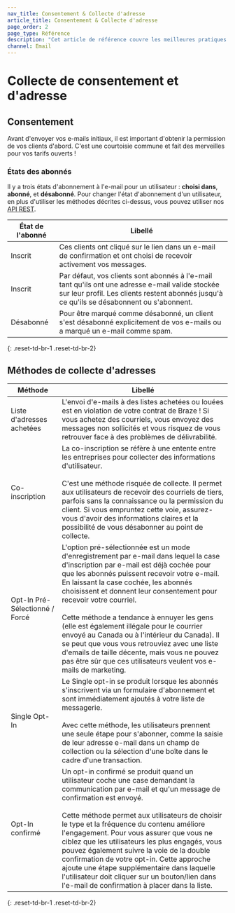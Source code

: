 ```yaml
---
nav_title: Consentement & Collecte d'adresse
article_title: Consentement & Collecte d'adresse
page_order: 2
page_type: Référence
description: "Cet article de référence couvre les meilleures pratiques pour la collecte de consentement et d'adresses e-mail utilisateur et définit les différents États abonnés possibles."
channel: Email
---
```


# Collecte de consentement et d'adresse

## Consentement

Avant d'envoyer vos e-mails initiaux, il est important d'obtenir la permission de vos clients d'abord. C'est une courtoisie commune et fait des merveilles pour vos tarifs ouverts !

### États des abonnés

Il y a trois états d'abonnement à l'e-mail pour un utilisateur : __choisi dans__, __abonné__, et __désabonné__. Pour changer l'état d'abonnement d'un utilisateur, en plus d'utiliser les méthodes décrites ci-dessus, vous pouvez utiliser nos [API REST]({{site.baseurl}}/api/endpoints/subscription_groups/post_update_user_subscription_group_status/).

| État de l'abonné | Libellé                                                                                                                                                                                        |
| ---------------- | ---------------------------------------------------------------------------------------------------------------------------------------------------------------------------------------------- |
| Inscrit          | Ces clients ont cliqué sur le lien dans un e-mail de confirmation et ont choisi de recevoir activement vos messages.                                                                           |
| Inscrit          | Par défaut, vos clients sont abonnés à l'e-mail tant qu'ils ont une adresse e-mail valide stockée sur leur profil. Les clients restent abonnés jusqu'à ce qu'ils se désabonnent ou s'abonnent. |
| Désabonné        | Pour être marqué comme désabonné, un client s'est désabonné explicitement de vos e-mails ou a marqué un e-mail comme spam.                                                                     |
{: .reset-td-br-1 .reset-td-br-2}

## Méthodes de collecte d'adresses

| Méthode                        | Libellé                                                                                                                                                                                                                                                                                                                                                                                                                                                                                                                                                                                                                              |
| ------------------------------ | ------------------------------------------------------------------------------------------------------------------------------------------------------------------------------------------------------------------------------------------------------------------------------------------------------------------------------------------------------------------------------------------------------------------------------------------------------------------------------------------------------------------------------------------------------------------------------------------------------------------------------------ |
| Liste d'adresses achetées      | L'envoi d'e-mails à des listes achetées ou louées est en violation de votre contrat de Braze ! Si vous achetez des courriels, vous envoyez des messages non sollicités et vous risquez de vous retrouver face à des problèmes de délivrabilité.                                                                                                                                                                                                                                                                                                                                                                                      |
| Co-inscription                 | La co-inscription se réfère à une entente entre les entreprises pour collecter des informations d'utilisateur.<br><br>C'est une méthode risquée de collecte. Il permet aux utilisateurs de recevoir des courriels de tiers, parfois sans la connaissance ou la permission du client. Si vous empruntez cette voie, assurez-vous d'avoir des informations claires et la possibilité de vous désabonner au point de collecte.                                                                                                                                                                                              |
| Opt-In Pré-Sélectionné / Forcé | L'option pré-sélectionnée est un mode d'enregistrement par e-mail dans lequel la case d'inscription par e-mail est déjà cochée pour que les abonnés puissent recevoir votre e-mail. En laissant la case cochée, les abonnés choisissent et donnent leur consentement pour recevoir votre courriel.<br><br>Cette méthode a tendance à ennuyer les gens (elle est également illégale pour le courrier envoyé au Canada ou à l'intérieur du Canada). Il se peut que vous vous retrouviez avec une liste d'emails de taille décente, mais vous ne pouvez pas être sûr que ces utilisateurs veulent vos e-mails de marketing. |
| Single Opt-In                  | Le Single opt-in se produit lorsque les abonnés s'inscrivent via un formulaire d'abonnement et sont immédiatement ajoutés à votre liste de messagerie. <br><br>Avec cette méthode, les utilisateurs prennent une seule étape pour s'abonner, comme la saisie de leur adresse e-mail dans un champ de collection ou la sélection d'une boîte dans le cadre d'une transaction.                                                                                                                                                                                                                                             |
| Opt-In confirmé                | Un opt-in confirmé se produit quand un utilisateur coche une case demandant la communication par e-mail et qu'un message de confirmation est envoyé. <br><br>Cette méthode permet aux utilisateurs de choisir le type et la fréquence du contenu améliore l'engagement. Pour vous assurer que vous ne ciblez que les utilisateurs les plus engagés, vous pouvez également suivre la voie de la double confirmation de votre opt-in. Cette approche ajoute une étape supplémentaire dans laquelle l'utilisateur doit cliquer sur un bouton/lien dans l'e-mail de confirmation à placer dans la liste.                     |
{: .reset-td-br-1 .reset-td-br-2}